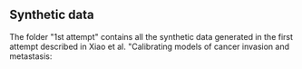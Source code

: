 ## Synthetic data ##

The folder "1st attempt" contains all the synthetic data generated in the first attempt described in Xiao et al. "Calibrating models of cancer invasion and metastasis:

